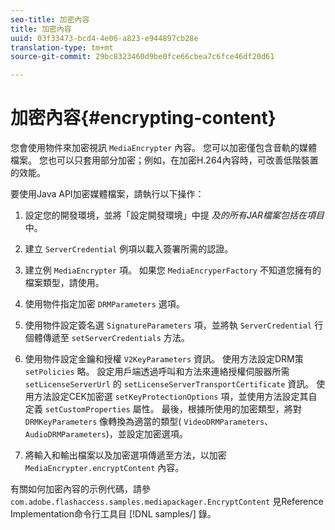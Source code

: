```yaml
---
seo-title: 加密內容
title: 加密內容
uuid: 03f33473-bcd4-4e06-a823-e944897cb28e
translation-type: tm+mt
source-git-commit: 29bc8323460d9be0fce66cbea7c6fce46df20d61

---
```



# 加密內容{#encrypting-content}

您會使用物件來加密視訊 `MediaEncrypter` 內容。 您可以加密僅包含音軌的媒體檔案。 您也可以只套用部分加密；例如，在加密H.264內容時，可改善低階裝置的效能。

要使用Java API加密媒體檔案，請執行以下操作：

1. 設定您的開發環境，並將「設定開發環境」中提 *及的所有JAR檔案包括在項目* 中。
1. 建立 `ServerCredential` 例項以載入簽署所需的認證。
1. 建立例 `MediaEncrypter` 項。 如果您 `MediaEncryperFactory` 不知道您擁有的檔案類型，請使用。

1. 使用物件指定加密 `DRMParameters` 選項。
1. 使用物件設定簽名選 `SignatureParameters` 項，並將執 `ServerCredential` 行個體傳遞至 `setServerCredentials` 方法。

1. 使用物件設定金鑰和授權 `V2KeyParameters` 資訊。 使用方法設定DRM策 `setPolicies` 略。 設定用戶端透過呼叫和方法來連絡授權伺服器所需 `setLicenseServerUrl` 的 `setLicenseServerTransportCertificate` 資訊。 使用方法設定CEK加密選 `setKeyProtectionOptions` 項，並使用方法設定其自定義 `setCustomProperties` 屬性。 最後，根據所使用的加密類型，將對 `DRMKeyParameters` 像轉換為適當的類型( `VideoDRMParameters`、 `AudioDRMParameters`)，並設定加密選項。

1. 將輸入和輸出檔案以及加密選項傳遞至方法，以加密 `MediaEncrypter.encryptContent` 內容。

有關如何加密內容的示例代碼，請參 `com.adobe.flashaccess.samples.mediapackager.EncryptContent` 見Reference Implementation命令行工具目 [!DNL samples/] 錄。
